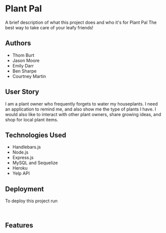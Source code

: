 # Plant Pal

A brief description of what this project does and who it's for
Plant Pal 
The best way to take care of your leafy friends!

## Authors

- Thom Burt
- Jason Moore
- Emily Darr
- Ben Sharpe
- Courtney Martin


## User Story
I am a plant owner who frequently forgets to water my houseplants. I need an application to remind me, and also show me the type of plants I have.
I would also like to interact with other plant owners, share growing ideas, and shop for local plant items.
## Technologies Used
- Handlebars.js
- Node.js
- Express.js
- MySQL and Sequelize
- Heroku
- Yelp API

## Deployment

To deploy this project run

```bash
  
```


## Features

